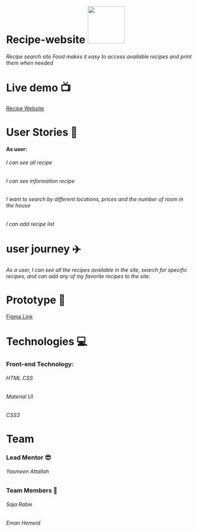 # Recipe-website <img src="./images/icon_1.ico" width="100px">
###### Recipe search site Food makes it easy to access available recipes and print them when needed
# Live demo 📺
[Recipe Website](https://kytc-front-end.github.io/Recipe-SE/index.html)
# User Stories 📖
#### As user:
 ###### I can see all recipe
###### I can see information recipe
###### I want to search by different locations, prices and the number of room in the house
###### I can add recipe list

# user journey ✈️
###### As a user, I can see all the recipes available in the site, search for specific recipes, and can  add any of my favorite recipes to the site.

# Prototype 🎨
[Figma Link](https://www.figma.com/file/d2zcmd0501QNJLsolYrD4V/Recipe?type=design&t=OMNgojDJKK11A43A-0)

# Technologies 💻
### Front-end Technology:
###### HTML CSS
###### Material UI
###### CSS3

# Team
### Lead Mentor 😎
###### Yasmeen Attallah
### Team Members 👥
###### Saja Rabie
###### Eman Hemeid 

